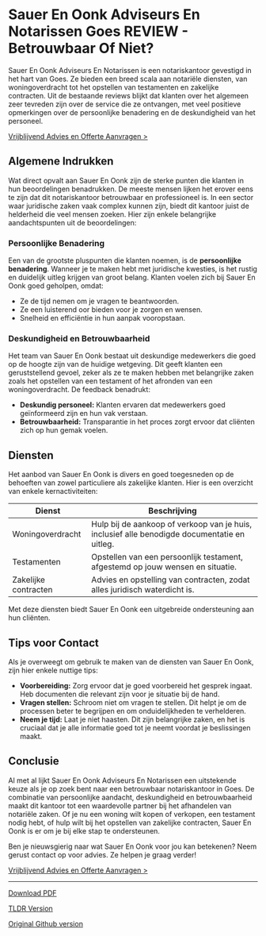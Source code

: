 # Sauer En Oonk Adviseurs En Notarissen Goes REVIEW - Betrouwbaar Of Niet?

Sauer En Oonk Adviseurs En Notarissen is een notariskantoor gevestigd in het hart van Goes. Ze bieden een breed scala aan notariële diensten, van woningoverdracht tot het opstellen van testamenten en zakelijke contracten. Uit de bestaande reviews blijkt dat klanten over het algemeen zeer tevreden zijn over de service die ze ontvangen, met veel positieve opmerkingen over de persoonlijke benadering en de deskundigheid van het personeel. 

[Vrijblijvend Advies en Offerte Aanvragen >](https://notarissen-online.nl)

## Algemene Indrukken

Wat direct opvalt aan Sauer En Oonk zijn de sterke punten die klanten in hun beoordelingen benadrukken. De meeste mensen lijken het erover eens te zijn dat dit notariskantoor betrouwbaar en professioneel is. In een sector waar juridische zaken vaak complex kunnen zijn, biedt dit kantoor juist de helderheid die veel mensen zoeken. Hier zijn enkele belangrijke aandachtspunten uit de beoordelingen:

### Persoonlijke Benadering

Een van de grootste pluspunten die klanten noemen, is de **persoonlijke benadering**. Wanneer je te maken hebt met juridische kwesties, is het rustig en duidelijk uitleg krijgen van groot belang. Klanten voelen zich bij Sauer En Oonk goed geholpen, omdat:

- Ze de tijd nemen om je vragen te beantwoorden.
- Ze een luisterend oor bieden voor je zorgen en wensen.
- Snelheid en efficiëntie in hun aanpak vooropstaan.

### Deskundigheid en Betrouwbaarheid

Het team van Sauer En Oonk bestaat uit deskundige medewerkers die goed op de hoogte zijn van de huidige wetgeving. Dit geeft klanten een geruststellend gevoel, zeker als ze te maken hebben met belangrijke zaken zoals het opstellen van een testament of het afronden van een woningoverdracht. De feedback benadrukt:

- **Deskundig personeel:** Klanten ervaren dat medewerkers goed geïnformeerd zijn en hun vak verstaan.
- **Betrouwbaarheid:** Transparantie in het proces zorgt ervoor dat cliënten zich op hun gemak voelen.

## Diensten

Het aanbod van Sauer En Oonk is divers en goed toegesneden op de behoeften van zowel particuliere als zakelijke klanten. Hier is een overzicht van enkele kernactiviteiten:

| Dienst                | Beschrijving                                  |
|----------------------|-----------------------------------------------|
| Woningoverdracht      | Hulp bij de aankoop of verkoop van je huis, inclusief alle benodigde documentatie en uitleg.   |
| Testamenten           | Opstellen van een persoonlijk testament, afgestemd op jouw wensen en situatie.      |
| Zakelijke contracten  | Advies en opstelling van contracten, zodat alles juridisch waterdicht is.          |

Met deze diensten biedt Sauer En Oonk een uitgebreide ondersteuning aan hun cliënten.

## Tips voor Contact

Als je overweegt om gebruik te maken van de diensten van Sauer En Oonk, zijn hier enkele nuttige tips:

- **Voorbereiding:** Zorg ervoor dat je goed voorbereid het gesprek ingaat. Heb documenten die relevant zijn voor je situatie bij de hand.
- **Vragen stellen:** Schroom niet om vragen te stellen. Dit helpt je om de processen beter te begrijpen en om onduidelijkheden te verhelderen.
- **Neem je tijd:** Laat je niet haasten. Dit zijn belangrijke zaken, en het is cruciaal dat je alle informatie goed tot je neemt voordat je beslissingen maakt.

## Conclusie

Al met al lijkt Sauer En Oonk Adviseurs En Notarissen een uitstekende keuze als je op zoek bent naar een betrouwbaar notariskantoor in Goes. De combinatie van persoonlijke aandacht, deskundigheid en betrouwbaarheid maakt dit kantoor tot een waardevolle partner bij het afhandelen van notariële zaken. Of je nu een woning wilt kopen of verkopen, een testament nodig hebt, of hulp wilt bij het opstellen van zakelijke contracten, Sauer En Oonk is er om je bij elke stap te ondersteunen.

Ben je nieuwsgierig naar wat Sauer En Oonk voor jou kan betekenen? Neem gerust contact op voor advies. Ze helpen je graag verder! 

[Vrijblijvend Advies en Offerte Aanvragen >](https://notarissen-online.nl)

---
[Download PDF](https://github.com/readthisnow/sauer-en-oonk-adviseurs-en-notarissen-goes-review-/blob/main/sauer-en-oonk-adviseurs-en-notarissen-goes-review-.pdf)

[TLDR Version](https://gist.github.com/readthisnow/16b6c6e3cf38591d2884106f0e6e9d6e)

[Original Github version](https://github.com/readthisnow/sauer-en-oonk-adviseurs-en-notarissen-goes-review-#readme)

